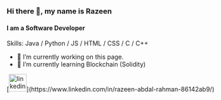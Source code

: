 ### Hi there 👋, my name is Razeen
#### I am a Software Developer

<!--- add banner (link) --->

Skills: Java / Python / JS / HTML / CSS / C / C++

- 🔭 I’m currently working on this page. 
- 🌱 I’m currently learning Blockchain (Solidity) 


<!--- [<img src='https://cdn.jsdelivr.net/npm/simple-icons@3.0.1/icons/github.svg' alt='github' height='40'>](https://github.com/Razeen-Abdal-Rahman) ---> [<img src='https://cdn.jsdelivr.net/npm/simple-icons@3.0.1/icons/linkedin.svg' alt='linkedin' height='40'>](https://www.linkedin.com/in/razeen-abdal-rahman-86142ab9/)  

<!---[![trophy](https://github-profile-trophy.vercel.app/?username=Razeen-Abdal-Rahman)](https://github.com/ryo-ma/github-profile-trophy)

[![Top Langs](https://github-readme-stats.vercel.app/api/top-langs/?username=Razeen-Abdal-Rahman)](https://github.com/anuraghazra/github-readme-stats)

![GitHub stats](https://github-readme-stats.vercel.app/api?username=Razeen-Abdal-Rahman&show_icons=true&count_private=true)  

![GitHub Activity Graph](https://activity-graph.herokuapp.com/graph?username=Razeen-Abdal-Rahman)  

![GitHub streak stats](https://github-readme-streak-stats.herokuapp.com/?user=Razeen-Abdal-Rahman)  

![Profile views](https://gpvc.arturio.dev/Razeen-Abdal-Rahman)
--->
<!---
Razeen-Abdal-Rahman/Razeen-Abdal-Rahman is a ✨ special ✨ repository because its `README.md` (this file) appears on your GitHub profile.
You can click the Preview link to take a look at your changes.
--->
